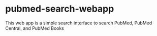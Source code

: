 # pubmed-search-webapp
This web app is a simple search interface to search PubMed, PubMed Central, and PubMed Books
